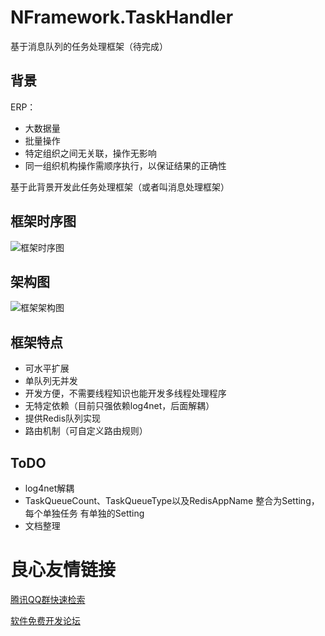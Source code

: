 # NFramework.TaskHandler
基于消息队列的任务处理框架（待完成）

## 背景

ERP：
* 大数据量
* 批量操作
* 特定组织之间无关联，操作无影响
* 同一组织机构操作需顺序执行，以保证结果的正确性

基于此背景开发此任务处理框架（或者叫消息处理框架）

## 框架时序图

![框架时序图](/resource/nframeworksequencediagram.png)

## 架构图

![框架架构图](/resource/arch.png)

## 框架特点
* 可水平扩展
* 单队列无并发
* 开发方便，不需要线程知识也能开发多线程处理程序
* 无特定依赖（目前只强依赖log4net，后面解耦）
* 提供Redis队列实现
* 路由机制（可自定义路由规则）


## ToDO
* log4net解耦
* TaskQueueCount、TaskQueueType以及RedisAppName 整合为Setting，每个单独任务 有单独的Setting
* 文档整理

 # 良心友情链接

[腾讯QQ群快速检索](http://u.720life.cn/s/8cf73f7c)

[软件免费开发论坛](http://u.720life.cn/s/bbb01dc0)